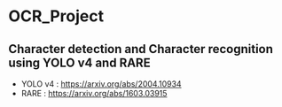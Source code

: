 # OCR_Project

Character detection and Character recognition using YOLO v4 and RARE
--------------------------------------------------------------------
  * YOLO v4 : https://arxiv.org/abs/2004.10934
  * RARE : https://arxiv.org/abs/1603.03915
